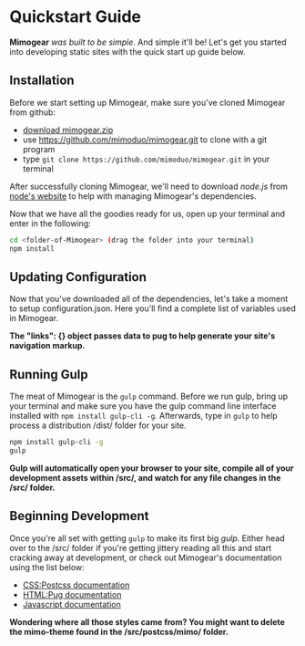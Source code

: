 # Quickstart Guide

**Mimogear** _was built to be simple_. And simple it'll be! Let's get you started into developing static sites with the quick start up guide below.

## Installation

Before we start setting up Mimogear, make sure you've cloned Mimogear from github:

* [download mimogear.zip](https://github.com/mimoduo/mimogear/archive/master.zip)
* use https://github.com/mimoduo/mimogear.git to clone with a git program
* type `git clone https://github.com/mimoduo/mimogear.git` in your terminal

After successfully cloning Mimogear, we'll need to download _node.js_ from [node's website](https://nodejs.org/en/) to help with managing Mimogear's dependencies.

Now that we have all the goodies ready for us, open up your terminal and enter in the following:

```sh
cd <folder-of-Mimogear> (drag the folder into your terminal)
npm install
```

## Updating Configuration

Now that you've downloaded all of the dependencies, let's take a moment to setup configuration.json. Here you'll find a complete list of variables used in Mimogear.

**The "links": {} object passes data to pug to help generate your site's navigation markup.**

## Running Gulp

The meat of Mimogear is the `gulp` command. Before we run gulp, bring up your terminal and make sure you have the gulp command line interface installed with `npm install gulp-cli -g`. Afterwards, type in `gulp` to help process a distribution /dist/ folder for your site.

```sh
npm install gulp-cli -g
gulp
```

**Gulp will automatically open your browser to your site, compile all of your development assets within /src/, and watch for any file changes in the /src/ folder.**

## Beginning Development

Once you're all set with getting `gulp` to make its first big _gulp_. Either head over to the /src/ folder if you're getting jittery reading all this and start cracking away at development, or check out Mimogear's documentation using the list below:

* [CSS:Postcss documentation](https://github.com/mimoduo/mimogear/tree/master/docs/postcss)
* [HTML:Pug documentation](https://github.com/mimoduo/mimogear/tree/master/docs/pug)
* [Javascript documentation](https://github.com/mimoduo/mimogear/tree/master/docs/javascript)

**Wondering where all those styles came from? You might want to delete the mimo-theme found in the /src/postcss/mimo/ folder.**
